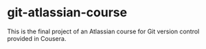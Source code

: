 # git-atlassian-course
This is the final project of an Atlassian course for Git version control provided in Cousera.
